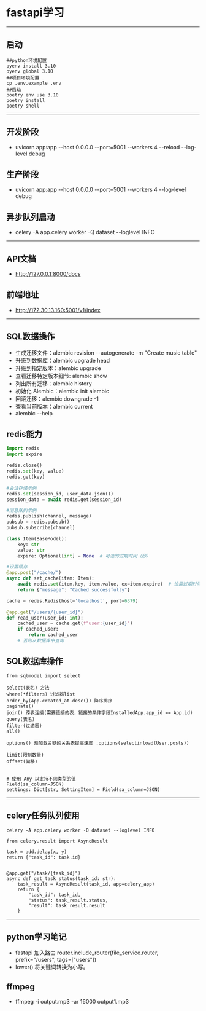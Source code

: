 # fastapi学习
---
## 启动
```shell
##python环境配置
pyenv install 3.10
pyenv global 3.10
##项目环境配置
cp .env.example .env
##启动
poetry env use 3.10
poetry install
poetry shell
```
---
## 开发阶段
- uvicorn app:app --host 0.0.0.0 --port=5001 --workers 4 --reload --log-level debug

## 生产阶段
- uvicorn app:app --host 0.0.0.0 --port=5001 --workers 4 --log-level debug

## 异步队列启动
- celery -A app.celery worker -Q dataset --loglevel INFO
---
## API文档
- http://127.0.0.1:8000/docs

## 前端地址
- http://172.30.13.160:5001/v1/index
---
## SQL数据操作
- 生成迁移文件：alembic revision --autogenerate -m "Create music table"
- 升级到数据库：alembic upgrade head
- 升级到指定版本：alembic upgrade <revision>
- 查看迁移特定版本细节: alembic show <revision>
- 列出所有迁移：alembic history
- 初始化 Alembic：alembic init alembic
- 回滚迁移：alembic downgrade -1
- 查看当前版本：alembic current
- alembic --help

## redis能力
```python
import redis
import expire

redis.close()
redis.set(key, value)
redis.get(key)

#会话存储示例
redis.set(session_id, user_data.json())
session_data = await redis.get(session_id)

#消息队列示例 
redis.publish(channel, message)
pubsub = redis.pubsub()
pubsub.subscribe(channel)

class Item(BaseModel):
    key: str
    value: str
    expire: Optional[int] = None  # 可选的过期时间（秒）

#设置缓存
@app.post("/cache/")
async def set_cache(item: Item):
    await redis.set(item.key, item.value, ex=item.expire)  # 设置过期时间
    return {"message": "Cached successfully"}

cache = redis.Redis(host='localhost', port=6379)

@app.get("/users/{user_id}")
def read_user(user_id: int):
    cached_user = cache.get(f"user:{user_id}")
    if cached_user:
        return cached_user
    # 否则从数据库中查询
```


## SQL数据库操作
```
from sqlmodel import select

select(表名) 方法
where(*filters) 过滤器list
order_by(App.created_at.desc()) 降序排序
paginate()
join() 跨表连接(需要链接的表，链接的条件字段InstalledApp.app_id == App.id)
query(表名)
filter(过滤器)
all()

options() 预加载关联的关系表提高速度 .options(selectinload(User.posts)) 

limit(限制数量)
offset(偏移)


# 使用 Any 以支持不同类型的值
Field(sa_column=JSON)
settings: Dict[str, SettingItem] = Field(sa_column=JSON)
```

---
## celery任务队列使用
```
celery -A app.celery worker -Q dataset --loglevel INFO
```

```
from celery.result import AsyncResult

task = add.delay(x, y)
return {"task_id": task.id}


@app.get("/task/{task_id}")
async def get_task_status(task_id: str):
    task_result = AsyncResult(task_id, app=celery_app)
    return {
        "task_id": task_id,
        "status": task_result.status,
        "result": task_result.result
    }
```

---
## python学习笔记
- fastapi 加入路由 router.include_router(file_service.router, prefix="/users", tags=["users"])
- lower() 将关键词转换为小写。


## ffmpeg 
- ffmpeg -i output.mp3 -ar 16000 output1.mp3
